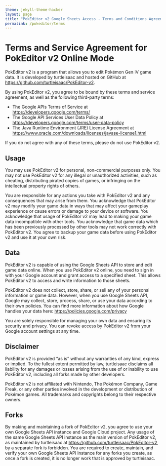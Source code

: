 ```yaml
---
theme: jekyll-theme-hacker
layout: page
title: "PokEditor v2 Google Sheets Access - Terms and Conditions Agreement"
permalink: /pokeditor/terms
---
```


# Terms and Service Agreement for PokEditor v2 Online Mode

PokEditor v2 is a program that allows you to edit Pokémon Gen IV game data. It is developed by turtleisaac and hosted on GitHub at https://github.com/turtleisaac/PokEditor-v2.

By using PokEditor v2, you agree to be bound by these terms and service agreement, as well as the following third-party terms:

* The Google APIs Terms of Service at https://developers.google.com/terms/
* The Google API Services User Data Policy at https://developers.google.com/terms/user-data-policy
* The Java Runtime Environment (JRE) License Agreement at https://www.oracle.com/downloads/licenses/javase-license1.html

If you do not agree with any of these terms, please do not use PokEditor v2.

## Usage

You may use PokEditor v2 for personal, non-commercial purposes only. You may not use PokEditor v2 for any illegal or unauthorized activities, such as cheating, distributing pirated copies of games, or infringing on the intellectual property rights of others.

You are responsible for any actions you take with PokEditor v2 and any consequences that may arise from them. You acknowledge that PokEditor v2 may modify your game data in ways that may affect your gameplay experience or cause errors or damage to your device or software. You acknowledge that usage of PokEditor v2 may lead to making your game data incompatible with other tools. You acknowledge that game data which has been previously processed by other tools may not work correctly with PokEditor v2. You agree to backup your game data before using PokEditor v2 and use it at your own risk.

## Data

PokEditor v2 is capable of using the Google Sheets API to store and edit game data online. When you use PokEditor v2 online, you need to sign in with your Google account and grant access to a specified sheet. This allows PokEditor v2 to access and write information to those sheets.

PokEditor v2 does not collect, store, share, or sell any of your personal information or game data. However, when you use Google Sheets API, Google may collect, store, process, share, or use your data according to their own policies. You can find more information about how Google handles your data here: https://policies.google.com/privacy

You are solely responsible for managing your own data and ensuring its security and privacy. You can revoke access by PokEditor v2 from your Google account settings at any time.

## Disclaimer

PokEditor v2 is provided “as is” without any warranties of any kind, express or implied. To the fullest extent permitted by law, turtleisaac disclaims all liability for any damages or losses arising from the use of or inability to use PokEditor v2, including all forks made by other developers.

PokEditor v2 is not affiliated with Nintendo, The Pokémon Company, Game Freak, or any other parties involved in the development or distribution of Pokémon games. All trademarks and copyrights belong to their respective owners.

## Forks

By making and maintaining a fork of PokEditor v2, you agree to use your own Google Sheets API instance and Google Cloud project. Any usage of the same Google Sheets API instance as the main version of PokEditor v2, as maintained by turtleisaac at https://github.com/turtleisaac/PokEditor-v2, by a separate fork is forbidden. You are required to create, maintain, and verify your own Google Sheets API Instance for any forks you create, as once a fork is created, it is no longer work that is approved by turtleisaac.